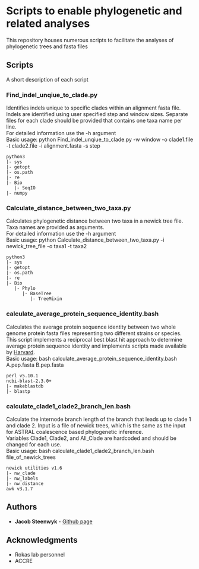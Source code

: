 # Scripts to enable phylogenetic and related analyses

This repository houses numerous scripts to facilitate the analyses of phylogenetic trees and fasta files

## Scripts

A short description of each script

### Find_indel_unqiue_to_clade.py
Identifies indels unique to specific clades within an alignment fasta file.
Indels are identified using user specified step and window sizes.
Separate files for each clade should be provided that contains one taxa name
per line. <br />
For detailed information use the -h argument <br />
Basic usage: python Find_indel_unqiue_to_clade.py -w window -o clade1.file -t clade2.file -i alignment.fasta -s step
```
python3
|- sys
|- getopt
|- os.path
|- re
|- Bio
   |- SeqIO
|- numpy
```

### Calculate_distance_between_two_taxa.py
Calculates phylogenetic distance between two taxa in a newick tree file.
Taxa names are provided as arguments. <br />
For detailed information use the -h argument <br />
Basic usage: python Calculate_distance_between_two_taxa.py -i newick_tree_file -o taxa1 -t taxa2
```
python3
|- sys
|- getopt
|- os.path
|- re
|- Bio
   |- Phylo
      |- BaseTree
         |- TreeMixin
```

### calculate_average_protein_sequence_identity.bash
Calculates the average protein sequence identity between two whole genome
protein fasta files representing two different strains or species. This
script implements a reciprocal best blast hit approach to determine average
protein sequence identity and implements scripts made available by [Harvard](http://archive.sysbio.harvard.edu/csb/resources/computational/scriptome/UNIX/Protocols/Sequences.html). <br />
Basic usage: bash calculate_average_protein_sequence_identity.bash A.pep.fasta B.pep.fasta
```
perl v5.10.1
ncbi-blast-2.3.0+
|- makeblastdb
|- blastp
```

### calculate_clade1_clade2_branch_len.bash
Calculate the internode branch length of the branch that leads up to clade 1 and clade 2.
Input is a file of newick trees, which is the same as the input for ASTRAL coalescence based
phylogenetic inference. <br />
Variables Clade1, Clade2, and All_Clade are hardcoded and should be changed for each use.<br />
Basic usage: bash calculate_clade1_clade2_branch_len.bash file_of_newick_trees
```
newick utilities v1.6
|- nw_clade
|- nw_labels
|- nw_distance
awk v3.1.7
```

## Authors

* **Jacob Steenwyk** - [Github page](https://jsteenwyk.github.io/)

## Acknowledgments

* Rokas lab personnel
* ACCRE

